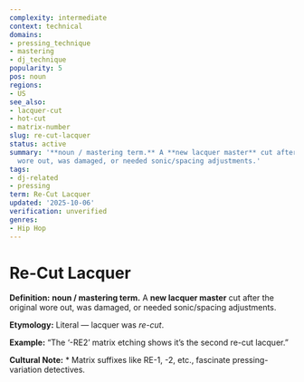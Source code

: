 ```yaml
---
complexity: intermediate
context: technical
domains:
- pressing_technique
- mastering
- dj_technique
popularity: 5
pos: noun
regions:
- US
see_also:
- lacquer-cut
- hot-cut
- matrix-number
slug: re-cut-lacquer
status: active
summary: '**noun / mastering term.** A **new lacquer master** cut after the original
  wore out, was damaged, or needed sonic/spacing adjustments.'
tags:
- dj-related
- pressing
term: Re-Cut Lacquer
updated: '2025-10-06'
verification: unverified
genres:
- Hip Hop
---
```


# Re-Cut Lacquer

**Definition:** **noun / mastering term.** A **new lacquer master** cut after the original wore out, was damaged, or needed sonic/spacing adjustments.

**Etymology:** Literal — lacquer was *re-cut*.

**Example:** “The ‘-RE2’ matrix etching shows it’s the second re-cut lacquer.”

**Cultural Note:** * Matrix suffixes like RE-1, -2, etc., fascinate pressing-variation detectives.


